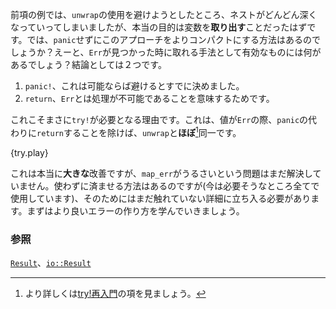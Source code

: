 <!-- The previous problem was awkward because avoiding `unwrap` forced us to nest deeper and
deeper when what we really wanted was to get the variable *out*. So, is there any way
to accomodate this approach without `panic`? Well, what is a valid action to take when
an `Err` is found? It turns out there are two: -->
前項の例では、`unwrap`の使用を避けようとしたところ、ネストがどんどん深くなっていってしまいましたが、本当の目的は変数を**取り出す**ことだったはずです。では、`panic`せずにこのアプローチをよりコンパクトにする方法はあるのでしょうか？えーと、`Err`が見つかった時に取れる手法として有効なものには何があるでしょう？結論としては２つです。

<!-- 1. `panic!` which we already decided to try to avoid if possible
2. `return` because an `Err` means it cannot be handled -->
1. `panic!`、これは可能ならば避けるとすでに決めました。
2. `return`、`Err`とは処理が不可能であることを意味するためです。

<!-- This is exactly the purpose of `try!`; it is *almost*[^1] exactly equivalent to an
`unwrap` which `returns` instead of `panics` on `Errs`. -->
これこそまさに`try!`が必要となる理由です。これは、値が`Err`の際、`panic`の代わりに`return`することを除けば、`unwrap`と**ほぼ**[^1]同一です。

{try.play}

<!-- This really is a *huge* improvement but there is still the nagging issue of `map_err`. There is
actually a way to avoid it (we are using it everywhere it seems) but we are still missing some
details. First, we have to learn how to make better errors. -->
これは本当に**大きな**改善ですが、`map_err`がうるさいという問題はまだ解決していません。使わずに済ませる方法はあるのですが(今は必要そうなところ全てで使用しています)、そのためにはまだ触れていない詳細に立ち入る必要があります。まずはより良いエラーの作り方を学んでいきましょう。

[^1]: より詳しくは[try!再入門][re_enter_try]の項を見ましょう。

<!--
### See also:
-->
### 参照

[`Result`][result]、[`io::Result`][io_result]

[result]: http://doc.rust-lang.org/std/result/enum.Result.html
[io_result]: http://doc.rust-lang.org/std/io/type.Result.html
[re_enter_try]: ../../error/reenter_try.html
